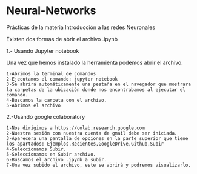 # Neural-Networks
Prácticas de la materia Introducción a las redes Neuronales

Existen dos formas de abrir el archivo .ipynb 

1.- Usando Jupyter notebook

  Una vez que hemos instalado la herramienta podemos abrir el archivo.
  
	1-Abrimos la terminal de comandos
	2-Ejecutamos el comando: jupyter notebook
	3-Se abrirá automáticamente una pestaña en el navegador que mostrara la carpetas de la ubicación donde nos encontrabamos al ejecutar el     comando.
	4-Buscamos la carpeta con el archivo.
	5-Abrimos el archivo

2.-Usando google colaboratory

	1-Nos dirigimos a https://colab.research.google.com
	2-Nuestra sesión con nuestra cuenta de gmail debe ser iniciada.
	3-Aparecera una pantalla de opciones en la parte superior que tiene los apartados: Ejemplos,Recientes,GoogleDrive,Github,Subir
	4-Seleccionamos Subir.
	5-Seleccionamos en Subir archivo.
	6-Buscamos el archivo .ipynb a subir.
	7-Una vez subido el archivo, este se abrirá y podremos visualizarlo.

